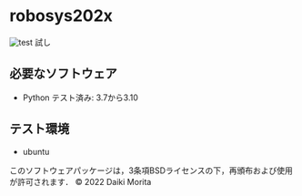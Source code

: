 # robosys202x

![test](https://github.com/moritaddaiki/robosys202x/actions/workflows/test.yml/badge.svg)
試し


## 必要なソフトウェア
* Python
  テスト済み: 3.7から3.10

## テスト環境
* ubuntu


このソフトウェアパッケージは，3条項BSDライセンスの下，再頒布および使用が許可されます．
 © 2022 Daiki Morita
